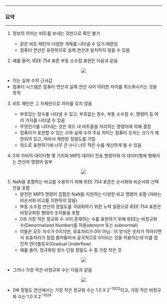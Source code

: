 -----
### 요약
-----
1. 정보의 의미는 비트를 보내는 것만으로 확인 불가
   - 같은 비트 패턴이 다양한 개체를 나타낼 수 있기 때문임
   - 컴퓨터 연산은 유한하므로 실제 연산과 일치하지 않을 수 있음

2. 예를 들어, IEEE 754 표준 부동 소수점 표현은 다음과 같음
<div align="center">
<img src="https://github.com/user-attachments/assets/9d3229b1-7f79-41c4-b9b3-54ee729383bf">
</div>

   - 이는 실제 수의 근사값
   - 컴퓨터 시스템은 컴퓨터 연산과 실제 연산 사이 이러한 차이를 최소화시키는 것을 목적

3. 비트 패턴은 그 자체만으로 의미를 갖지 않음
   - 부호있는 정수를 나타낼 수 있고, 부호없는 정수, 부동 소수점 수, 명령어 등 여러 가지를 나타낼 수 있음
   - 무엇인가를 나타내는 것은 워드 내 비트들을 처리하는 명령어에 의해 결정
   - 컴퓨터가 표현할 수 있는 수와 실제 수의 주요 차이는 컴퓨터 숫자는 크기가 제한되어 있고, 따라서 제한된 정밀도를 가짐
   - 워드로 표현하기에 너무 큰 수나 너무 작은 수를 계산하게 될 수 있음

4. C와 자바의 데이터형 몇 가지와 MIPS 데이터 전송 명령어와 이 데이터형에 행해지는 연산자 명령어 일부
<div align="center">
<img src="https://github.com/user-attachments/assets/d682b972-61d0-4ab8-a40c-d44801acf8c3">
</div>

5. NaN을 포함하는 비교를 수용하기 위해 IEEE 754 표준은 순서화와 비순서화 선택안을 포함
   - 완전한 MIPS 명령어 집합은 NaN을 지원하는 다양한 비교 명령어 포함 (자바는 비순서화 비교를 지원하지 않음)
   - 부동 소수점 연산의 정밀도를 극대화하기 위한 노력 일환으로 IEEE 754 표준은 비정규화된 형태의 숫자들을 포함
   - 0과 가장 작은 정규화 수 사이 존재하는 수를 표현하기 위해 IEEE는 비정규화 수(Denormalized Number)를 허용(denorm 또는 subnormal)
   - 이들은 모두 지수가 0이지만, 유효자리가 0이 아님 : 이 방식은 숫자가 작아지면서 유효자리가 점점 줄어들어서 궁극적으로 0이되는 것을 허용하는데 이를 점진적 언더플로우(Gradual Underflow)
   - 예를 들어, 정규화된 양수 단일 정밀도 수 중 가장 작은 것
<div align="center">
<img src="https://github.com/user-attachments/assets/948208c9-8953-4d89-a0aa-6a0853bbf771">
</div>

   - 그러나 가장 작은 비정규화 수는 다음과 같음
<div align="center">
<img src="https://github.com/user-attachments/assets/1a399658-d631-4880-b8d0-5c2fe42e91f2">
</div>

   - 2배 정밀도 연산에서는 가장 작은 정규화 수는 1.0 X $2^{-1022}$이고, 가장 작은 비정규화 수는 1.0 X $2^{-1024}$
